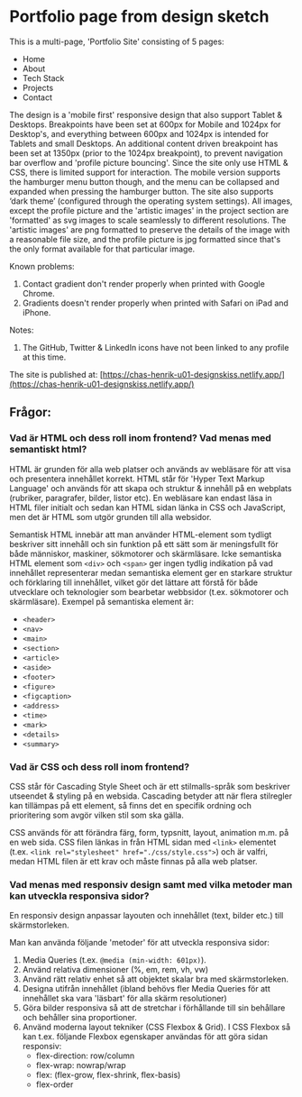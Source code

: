 # Portfolio page from design sketch

This is a multi-page, 'Portfolio Site' consisting of 5 pages:
- Home
- About
- Tech Stack
- Projects
- Contact

The design is a 'mobile first' responsive design that also support Tablet & Desktops. Breakpoints have been set at 600px for Mobile and 1024px for Desktop's, and everything between 600px and 1024px is intended for Tablets and small Desktops. An additional content driven breakpoint has been set at 1350px (prior to the 1024px breakpoint), to prevent navigation bar overflow and 'profile picture bouncing'.
Since the site only use HTML & CSS, there is limited support for interaction. The mobile version supports the hamburger menu button though, and the menu can be collapsed and expanded when pressing the hamburger button. The site also supports ‘dark theme’ (configured through the operating system settings). All images, except the profile picture and the 'artistic images' in the project section are 'formatted' as svg images to scale seamlessly to different resolutions. The 'artistic images' are png formatted to preserve the details of the image with a reasonable file size, and the profile picture is jpg formatted since that's the only format available for that particular image.

Known problems:
1. Contact gradient don't render properly when printed with Google Chrome.
2. Gradients doesn't render properly when printed with Safari on iPad and iPhone.

Notes:
1. The GitHub, Twitter & LinkedIn icons have not been linked to any profile at this time.

The site is published at:
[https://chas-henrik-u01-designskiss.netlify.app/](https://chas-henrik-u01-designskiss.netlify.app/)

## Frågor:

### Vad är HTML och dess roll inom frontend? Vad menas med semantiskt html?

HTML är grunden för alla web platser och används av webläsare för att visa och presentera innehållet korrekt.
HTML står för 'Hyper Text Markup Language' och används för att skapa och struktur & innehåll på en webplats (rubriker, paragrafer, bilder, listor etc). En webläsare kan endast läsa in HTML filer initialt och sedan kan HTML sidan länka in CSS och JavaScript, men det är HTML som utgör grunden till alla websidor.

Semantisk HTML innebär att man använder HTML-element som tydligt beskriver sitt innehåll och sin funktion på ett sätt som är meningsfullt för både människor, maskiner, sökmotorer och skärmläsare.
Icke semantiska HTML element som `<div>` och `<span>` ger ingen tydlig indikation på vad innehållet representerar medan semantiska element ger en starkare struktur och förklaring till innehållet, vilket gör det lättare att förstå för både utvecklare och teknologier som bearbetar webbsidor (t.ex. sökmotorer och skärmläsare). 
Exempel på semantiska element är:
- `<header>`
- `<nav>`
- `<main>`
- `<section>`
- `<article>`
- `<aside>`
- `<footer>`
- `<figure>`
- `<figcaption>`
- `<address>`
- `<time>`
- `<mark>`
- `<details>`
- `<summary>`

### Vad är CSS och dess roll inom frontend? 

CSS står för Cascading Style Sheet och är ett stilmalls-språk som beskriver utseendet & styling på en websida. Cascading betyder att när flera stilregler kan tillämpas på ett element, så finns det en specifik ordning och prioritering som avgör vilken stil som ska gälla.

CSS används för att förändra färg, form, typsnitt, layout, animation m.m. på en web sida.
CSS filen länkas in från HTML sidan med `<link>` elementet (t.ex. `<link rel="stylesheet" href="./css/style.css">`) och är valfri, medan HTML filen är ett krav och måste finnas på alla web platser.

### Vad menas med responsiv design samt med vilka metoder man kan utveckla responsiva sidor?

En responsiv design anpassar layouten och innehållet (text, bilder etc.) till skärmstorleken.

Man kan använda följande 'metoder' för att utveckla responsiva sidor:
1. Media Queries (t.ex. `@media (min-width: 601px)`).
2. Använd relativa dimensioner (%, em, rem, vh, vw)
3. Använd rätt relativ enhet så att objektet skalar bra med skärmstorleken.
4. Designa utifrån innehållet (ibland behövs fler Media Queries för att innehållet ska vara 'läsbart' för alla skärm resolutioner)
5. Göra bilder responsiva så att de stretchar i förhållande till sin behållare och behåller sina proportioner.
6. Använd moderna layout tekniker (CSS Flexbox & Grid). I CSS Flexbox så kan t.ex. följande Flexbox egenskaper användas för att göra sidan responsiv:
   - flex-direction: row/column
   - flex-wrap: nowrap/wrap
   - flex: (flex-grow, flex-shrink, flex-basis)
   - flex-order
